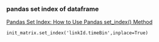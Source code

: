 ### pandas set index of dataframe



[Pandas Set Index: How to Use Pandas set_index() Method](https://appdividend.com/2019/01/26/pandas-set-index-example-python-set_index-tutorial/ "Pandas Set Index: How to Use Pandas set_index() Method")




```
init_matrix.set_index('linkId.timeBin',inplace=True)


```
